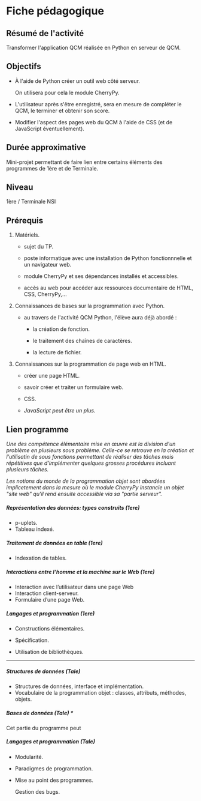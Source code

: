 Fiche pédagogique
===

## Résumé de l'activité

Transformer l'application QCM réalisée en Python en serveur de QCM.

## Objectifs

+ À l'aide de Python créer un outil web côté serveur.
  
  On utilisera pour cela le module CherryPy.

+ L'utilisateur après s'être enregistré, sera en mesure de compléter le QCM, le terminer et obtenir son score.

+ Modifier l'aspect des pages web du QCM à l'aide de CSS (et de JavaScript éventuellement).



## Durée approximative

Mini-projet permettant de faire lien entre certains éléments des programmes de 1ère et de Terminale.

## Niveau

1ère / Terminale NSI

## Prérequis

1. Matériels.
   
   - sujet du TP.
   
   - poste informatique avec une installation de Python fonctionnnelle et un navigateur web.
   
   - module CherryPy et ses dépendances installés et accessibles.
   
   - accès au web pour accéder aux ressources documentaire de HTML, CSS, CherryPy,...

2. Connaissances de bases sur la programmation avec Python.
   
   - au travers de l'activité QCM Python, l'élève aura déjà abordé :
     
     - la création de fonction.
     
     - le traitement des chaînes de caractères.
     
     - la lecture de fichier.

3. Connaissances sur la programmation de page web en HTML.
   
   - créer une page HTML.
   
   - savoir créer et traiter un formulaire web.
   
   - CSS.
   
   - *JavaScript peut être un plus.*



## Lien programme

*Une des compétence élémentaire mise en œuvre est la division d'un problème en plusieurs sous problème. Celle-ce se retrouve en la création et l'utilisatin de sous fonctions permettant de réaliser des tâches mais répétitives que d'implémenter quelques grosses procédures incluant plusieurs tâches.*



*Les notions du monde de la programmation objet sont abordées implicetement dans la mesure où le module CherryPy instancie un objet "site web" qu'il rend ensuite accessible via sa "partie serveur".*



##### Représentation des données: types construits (1ere)

- p-uplets.
- Tableau indexé.

##### Traitement de données en table (1ere)

- Indexation de tables.

##### Interactions entre l’homme et la machine sur le Web (1ere)

- Interaction avec l’utilisateur dans une page Web
- Interaction client-serveur.
- Formulaire d’une page Web.

##### Langages et programmation (1ere)

- Constructions élémentaires.

- Spécification.

- Utilisation de bibliothèques.



---



##### Structures de données (Tale)

- Structures de données, interface et implémentation.
- Vocabulaire de la programmation objet : classes, attributs, méthodes, objets.

##### Bases de données (Tale) *

Cet partie du programme peut

##### Langages et programmation (Tale)

- Modularité.
- Paradigmes de programmation.
- Mise au point des programmes.
  
  Gestion des bugs.
